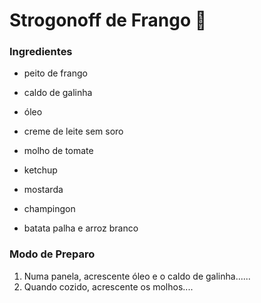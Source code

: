 # Strogonoff de Frango  :chicken:

### Ingredientes

- peito de frango

- caldo de galinha

- óleo

- creme de leite sem soro

- molho de tomate

- ketchup

- mostarda

- champingon

- batata palha e arroz branco

  

### Modo de Preparo

1. Numa panela, acrescente óleo e o caldo de galinha......
2. Quando cozido, acrescente os molhos....




